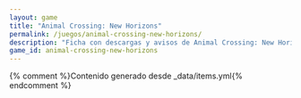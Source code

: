 ```yaml
---
layout: game
title: "Animal Crossing: New Horizons"
permalink: /juegos/animal-crossing-new-horizons/
description: "Ficha con descargas y avisos de Animal Crossing: New Horizons."
game_id: animal-crossing-new-horizons
---
```


{% comment %}Contenido generado desde _data/items.yml{% endcomment %}
